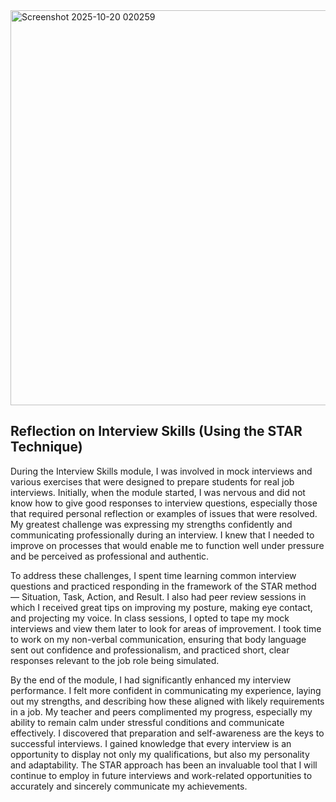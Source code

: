 <img width="1365" height="632" alt="Screenshot 2025-10-20 020259" src="https://github.com/user-attachments/assets/1cf82ac6-d5a1-4fbb-b763-fef51f192fa5" />

## Reflection on Interview Skills (Using the STAR Technique)

During the Interview Skills module, I was involved in mock interviews and various exercises that were designed to prepare students for real job interviews. Initially, when the module started, I was nervous and did not know how to give good responses to interview questions, especially those that required personal reflection or examples of issues that were resolved. My greatest challenge was expressing my strengths confidently and communicating professionally during an interview. I knew that I needed to improve on processes that would enable me to function well under pressure and be perceived as professional and authentic.

To address these challenges, I spent time learning common interview questions and practiced responding in the framework of the STAR method — Situation, Task, Action, and Result. I also had peer review sessions in which I received great tips on improving my posture, making eye contact, and projecting my voice. In class sessions, I opted to tape my mock interviews and view them later to look for areas of improvement. I took time to work on my non-verbal communication, ensuring that body language sent out confidence and professionalism, and practiced short, clear responses relevant to the job role being simulated.

By the end of the module, I had significantly enhanced my interview performance. I felt more confident in communicating my experience, laying out my strengths, and describing how these aligned with likely requirements in a job. My teacher and peers complimented my progress, especially my ability to remain calm under stressful conditions and communicate effectively. I discovered that preparation and self-awareness are the keys to successful interviews. I gained knowledge that every interview is an opportunity to display not only my qualifications, but also my personality and adaptability. The STAR approach has been an invaluable tool that I will continue to employ in future interviews and work-related opportunities to accurately and sincerely communicate my achievements.
